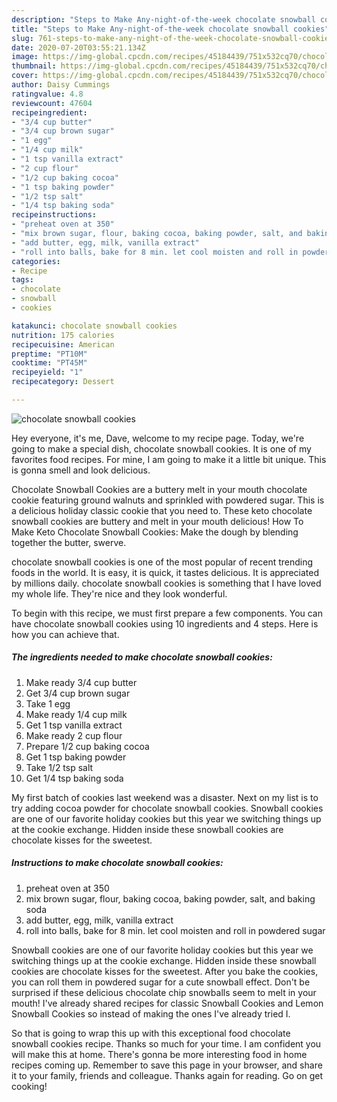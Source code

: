 ```yaml
---
description: "Steps to Make Any-night-of-the-week chocolate snowball cookies"
title: "Steps to Make Any-night-of-the-week chocolate snowball cookies"
slug: 761-steps-to-make-any-night-of-the-week-chocolate-snowball-cookies
date: 2020-07-20T03:55:21.134Z
image: https://img-global.cpcdn.com/recipes/45184439/751x532cq70/chocolate-snowball-cookies-recipe-main-photo.jpg
thumbnail: https://img-global.cpcdn.com/recipes/45184439/751x532cq70/chocolate-snowball-cookies-recipe-main-photo.jpg
cover: https://img-global.cpcdn.com/recipes/45184439/751x532cq70/chocolate-snowball-cookies-recipe-main-photo.jpg
author: Daisy Cummings
ratingvalue: 4.8
reviewcount: 47604
recipeingredient:
- "3/4 cup butter"
- "3/4 cup brown sugar"
- "1 egg"
- "1/4 cup milk"
- "1 tsp vanilla extract"
- "2 cup flour"
- "1/2 cup baking cocoa"
- "1 tsp baking powder"
- "1/2 tsp salt"
- "1/4 tsp baking soda"
recipeinstructions:
- "preheat oven at 350"
- "mix brown sugar, flour, baking cocoa, baking powder, salt, and baking soda"
- "add butter, egg, milk, vanilla extract"
- "roll into balls, bake for 8 min. let cool moisten and roll in powdered sugar"
categories:
- Recipe
tags:
- chocolate
- snowball
- cookies

katakunci: chocolate snowball cookies 
nutrition: 175 calories
recipecuisine: American
preptime: "PT10M"
cooktime: "PT45M"
recipeyield: "1"
recipecategory: Dessert

---
```



![chocolate snowball cookies](https://img-global.cpcdn.com/recipes/45184439/751x532cq70/chocolate-snowball-cookies-recipe-main-photo.jpg)

Hey everyone, it's me, Dave, welcome to my recipe page. Today, we're going to make a special dish, chocolate snowball cookies. It is one of my favorites food recipes. For mine, I am going to make it a little bit unique. This is gonna smell and look delicious.

Chocolate Snowball Cookies are a buttery melt in your mouth chocolate cookie featuring ground walnuts and sprinkled with powdered sugar. This is a delicious holiday classic cookie that you need to. These keto chocolate snowball cookies are buttery and melt in your mouth delicious! How To Make Keto Chocolate Snowball Cookies: Make the dough by blending together the butter, swerve.

chocolate snowball cookies is one of the most popular of recent trending foods in the world. It is easy, it is quick, it tastes delicious. It is appreciated by millions daily. chocolate snowball cookies is something that I have loved my whole life. They're nice and they look wonderful.


To begin with this recipe, we must first prepare a few components. You can have chocolate snowball cookies using 10 ingredients and 4 steps. Here is how you can achieve that.

<!--inarticleads1-->

##### The ingredients needed to make chocolate snowball cookies:

1. Make ready 3/4 cup butter
1. Get 3/4 cup brown sugar
1. Take 1 egg
1. Make ready 1/4 cup milk
1. Get 1 tsp vanilla extract
1. Make ready 2 cup flour
1. Prepare 1/2 cup baking cocoa
1. Get 1 tsp baking powder
1. Take 1/2 tsp salt
1. Get 1/4 tsp baking soda


My first batch of cookies last weekend was a disaster. Next on my list is to try adding cocoa powder for chocolate snowball cookies. Snowball cookies are one of our favorite holiday cookies but this year we switching things up at the cookie exchange. Hidden inside these snowball cookies are chocolate kisses for the sweetest. 

<!--inarticleads2-->

##### Instructions to make chocolate snowball cookies:

1. preheat oven at 350
1. mix brown sugar, flour, baking cocoa, baking powder, salt, and baking soda
1. add butter, egg, milk, vanilla extract
1. roll into balls, bake for 8 min. let cool moisten and roll in powdered sugar


Snowball cookies are one of our favorite holiday cookies but this year we switching things up at the cookie exchange. Hidden inside these snowball cookies are chocolate kisses for the sweetest. After you bake the cookies, you can roll them in powdered sugar for a cute snowball effect. Don&#39;t be surprised if these delicious chocolate chip snowballs seem to melt in your mouth! I&#39;ve already shared recipes for classic Snowball Cookies and Lemon Snowball Cookies so instead of making the ones I&#39;ve already tried I. 

So that is going to wrap this up with this exceptional food chocolate snowball cookies recipe. Thanks so much for your time. I am confident you will make this at home. There's gonna be more interesting food in home recipes coming up. Remember to save this page in your browser, and share it to your family, friends and colleague. Thanks again for reading. Go on get cooking!
